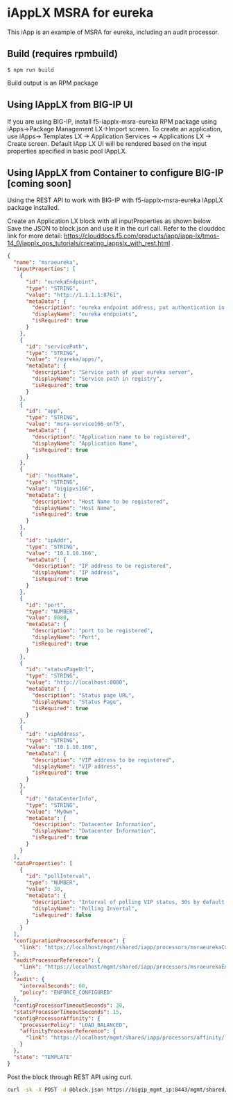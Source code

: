 # iAppLX MSRA for eureka

This iApp is an example of MSRA for eureka, including an audit processor.  

## Build (requires rpmbuild)

    $ npm run build

Build output is an RPM package
## Using IAppLX from BIG-IP UI
If you are using BIG-IP, install f5-iapplx-msra-eureka RPM package using iApps->Package Management LX->Import screen. To create an application, use iApps-> Templates LX -> Application Services -> Applications LX -> Create screen. Default IApp LX UI will be rendered based on the input properties specified in basic pool IAppLX.

## Using IAppLX from Container to configure BIG-IP [coming soon]

Using the REST API to work with BIG-IP with f5-iapplx-msra-eureka IAppLX package installed. 

Create an Application LX block with all inputProperties as shown below.
Save the JSON to block.json and use it in the curl call. Refer to the clouddoc link for more detail: https://clouddocs.f5.com/products/iapp/iapp-lx/tmos-14_0/iapplx_ops_tutorials/creating_iappslx_with_rest.html .

```json
{
  "name": "msraeureka",
  "inputProperties": [
    {
      "id": "eurekaEndpoint",
      "type": "STRING",
      "value": "http://1.1.1.1:8761",
      "metaData": {
        "description": "eureka endpoint address, put authentication in the endpoint, eg. http://user:pass@1.1.1.1:8761",
        "displayName": "eureka endpoints",
        "isRequired": true
      }
    },
    {
      "id": "servicePath",
      "type": "STRING",
      "value": "/eureka/apps/",
      "metaData": {
        "description": "Service path of your eureka server",
        "displayName": "Service path in registry",
        "isRequired": true
      }
    },
    {
      "id": "app",
      "type": "STRING",
      "value": "msra-service166-onf5",
      "metaData": {
        "description": "Application name to be registered",
        "displayName": "Application Name",
        "isRequired": true
      }
    },
    {
      "id": "hostName",
      "type": "STRING",
      "value": "bigipvs166",
      "metaData": {
        "description": "Host Name to be registered",
        "displayName": "Host Name",
        "isRequired": true
      }
    },
    {
      "id": "ipAddr",
      "type": "STRING",
      "value": "10.1.10.166",
      "metaData": {
        "description": "IP address to be registered",
        "displayName": "IP address",
        "isRequired": true
      }
    },
    {
      "id": "port",
      "type": "NUMBER",
      "value": 8080,
      "metaData": {
        "description": "port to be registered",
        "displayName": "Port",
        "isRequired": true
      }
    },
    {
      "id": "statusPageUrl",
      "type": "STRING",
      "value": "http://localhost:8080",
      "metaData": {
        "description": "Status page URL",
        "displayName": "Status Page",
        "isRequired": true
      }
    },
    {
      "id": "vipAddress",
      "type": "STRING",
      "value": "10.1.10.166",
      "metaData": {
        "description": "VIP address to be registered",
        "displayName": "VIP address",
        "isRequired": true
      }
    },
    {
      "id": "dataCenterInfo",
      "type": "STRING",
      "value": "MyOwn",
      "metaData": {
        "description": "Datacenter Information",
        "displayName": "Datacenter Information",
        "isRequired": true
      }
    }
  ],
  "dataProperties": [
    {
      "id": "pollInterval",
      "type": "NUMBER",
      "value": 30,
      "metaData": {
        "description": "Interval of polling VIP status, 30s by default.",
        "displayName": "Polling Invertal",
        "isRequired": false
      }
    }
  ],
  "configurationProcessorReference": {
    "link": "https://localhost/mgmt/shared/iapp/processors/msraeurekaConfig"
  },
  "auditProcessorReference": {
    "link": "https://localhost/mgmt/shared/iapp/processors/msraeurekaEnforceConfiguredAudit"
  },
  "audit": {
    "intervalSeconds": 60,
    "policy": "ENFORCE_CONFIGURED"
  },
  "configProcessorTimeoutSeconds": 30,
  "statsProcessorTimeoutSeconds": 15,
  "configProcessorAffinity": {
    "processorPolicy": "LOAD_BALANCED",
    "affinityProcessorReference": {
      "link": "https://localhost/mgmt/shared/iapp/processors/affinity/load-balanced"
    }
  },
  "state": "TEMPLATE"
}
```

Post the block through REST API using curl. 
```bash
curl -sk -X POST -d @block.json https://bigip_mgmt_ip:8443/mgmt/shared/iapp/blocks
```
